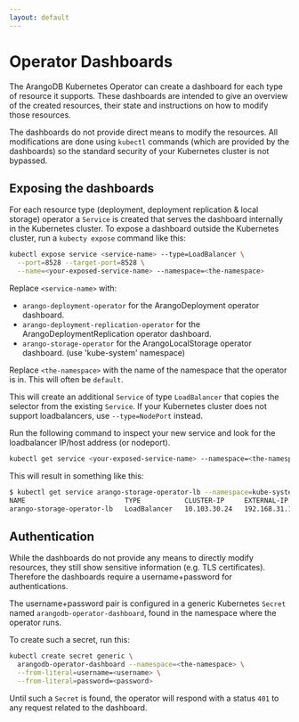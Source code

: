```yaml
---
layout: default
---
```

<!-- don't edit here, it's from https://@github.com/arangodb/kube-arangodb.git / docs/Manual/ -->
# Operator Dashboards

The ArangoDB Kubernetes Operator can create a dashboard for each type of
resource it supports. These dashboards are intended to give an overview of
the created resources, their state and instructions on how to modify those resources.

The dashboards do not provide direct means to modify the resources.
All modifications are done using `kubectl` commands (which are provided by the dashboards)
so the standard security of your Kubernetes cluster is not bypassed.

## Exposing the dashboards

For each resource type (deployment, deployment replication & local storage) operator
a `Service` is created that serves the dashboard internally in the Kubernetes cluster.
To expose a dashboard outside the Kubernetes cluster, run a `kubecty expose`
command like this:

```bash
kubectl expose service <service-name> --type=LoadBalancer \
  --port=8528 --target-port=8528 \
  --name=<your-exposed-service-name> --namespace=<the-namespace>
```

Replace `<service-name>` with:

- `arango-deployment-operator` for the ArangoDeployment operator dashboard.
- `arango-deployment-replication-operator` for the ArangoDeploymentReplication
   operator dashboard.
- `arango-storage-operator` for the ArangoLocalStorage operator dashboard.
   (use 'kube-system' namespace)

Replace `<the-namespace>` with the name of the namespace that the operator is in.
This will often be `default`.

This will create an additional `Service` of type `LoadBalancer` that copies
the selector from the existing `Service`.
If your Kubernetes cluster does not support loadbalancers,
use `--type=NodePort` instead.

Run the following command to inspect your new service and look for the
loadbalancer IP/host address (or nodeport).

```bash
kubectl get service <your-exposed-service-name> --namespace=<the-namespace>
```

This will result in something like this:

```bash
$ kubectl get service arango-storage-operator-lb --namespace=kube-system
NAME                         TYPE           CLUSTER-IP     EXTERNAL-IP     PORT(S)          AGE
arango-storage-operator-lb   LoadBalancer   10.103.30.24   192.168.31.11   8528:30655/TCP   1d
```

## Authentication

While the dashboards do not provide any means to directly modify resources,
they still show sensitive information (e.g. TLS certificates).
Therefore the dashboards require a username+password for authentications.

The username+password pair is configured in a generic Kubernetes `Secret` named `arangodb-operator-dashboard`, found in the namespace where the operator runs.

To create such a secret, run this:

```bash
kubectl create secret generic \
  arangodb-operator-dashboard --namespace=<the-namespace> \
  --from-literal=username=<username> \
  --from-literal=password=<password>
```

Until such a `Secret` is found, the operator will respond with a status `401`
to any request related to the dashboard.
